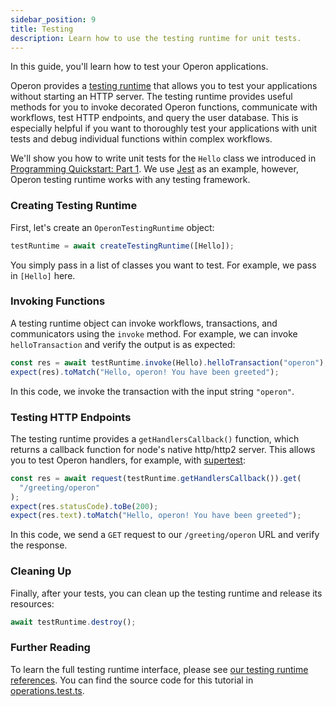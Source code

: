 ```yaml
---
sidebar_position: 9
title: Testing
description: Learn how to use the testing runtime for unit tests.
---
```


In this guide, you'll learn how to test your Operon applications.

Operon provides a [testing runtime](../api-reference/testing-runtime.md) that allows you to test your applications without starting an HTTP server.
The testing runtime provides useful methods for you to invoke decorated Operon functions, communicate with workflows, test HTTP endpoints, and query the user database.
This is especially helpful if you want to thoroughly test your applications with unit tests and debug individual functions within complex workflows.

We'll show you how to write unit tests for the `Hello` class we introduced in [Programming Quickstart: Part 1](../getting-started/quickstart-programming-1.md). We use [Jest](https://jestjs.io/) as an example, however, Operon testing runtime works with any testing framework.

### Creating Testing Runtime

First, let's create an `OperonTestingRuntime` object:
```javascript
testRuntime = await createTestingRuntime([Hello]);
```
You simply pass in a list of classes you want to test. For example, we pass in `[Hello]` here.

### Invoking Functions

A testing runtime object can invoke workflows, transactions, and communicators using the `invoke` method.
For example, we can invoke `helloTransaction` and verify the output is as expected:
```javascript
const res = await testRuntime.invoke(Hello).helloTransaction("operon");
expect(res).toMatch("Hello, operon! You have been greeted");
```
In this code, we invoke the transaction with the input string `"operon"`.

### Testing HTTP Endpoints

The testing runtime provides a `getHandlersCallback()` function, which  returns a callback function for node's native http/http2 server. This allows you to test Operon handlers, for example, with [supertest](https://www.npmjs.com/package/supertest):
```javascript
const res = await request(testRuntime.getHandlersCallback()).get(
  "/greeting/operon"
);
expect(res.statusCode).toBe(200);
expect(res.text).toMatch("Hello, operon! You have been greeted");
```
In this code, we send a `GET` request to our `/greeting/operon` URL and verify the response.

### Cleaning Up

Finally, after your tests, you can clean up the testing runtime and release its resources:
```javascript
await testRuntime.destroy();
```

### Further Reading

To learn the full testing runtime interface, please see [our testing runtime references](../api-reference/testing-runtime.md).
You can find the source code for this tutorial in [operations.test.ts](https://github.com/dbos-inc/operon/blob/main/examples/hello/src/operations.test.ts).
